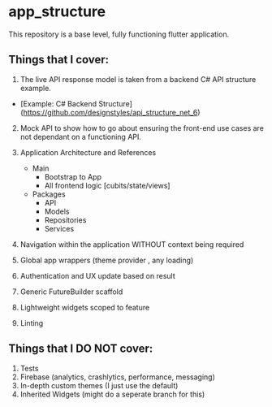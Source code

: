 # app_structure

This repository is a base level, fully functioning flutter application. 
## Things that I cover:
1) The live API response model is taken from a backend C# API structure example.
- [Example: C# Backend Structure] (https://github.com/designstyles/api_structure_net_6)

2) Mock API to show how to go about ensuring the front-end use cases are not dependant on a functioning API.

3) Application Architecture and References
    - Main
    	- Bootstrap to App
    	- All frontend logic  [cubits/state/views]
    - Packages
    	- API
    	- Models
    	- Repositories
    	- Services
	 
4) Navigation within the application WITHOUT context being required
5) Global app wrappers (theme provider , any loading)
6) Authentication and UX update based on result
7) Generic FutureBuilder scaffold 
8) Lightweight widgets scoped to feature
9) Linting

## Things that I DO NOT cover:
1) Tests
2) Firebase (analytics, crashlytics, performance, messaging)
3) In-depth custom themes (I just use the default)
4) Inherited Widgets (might do a seperate branch for this)

